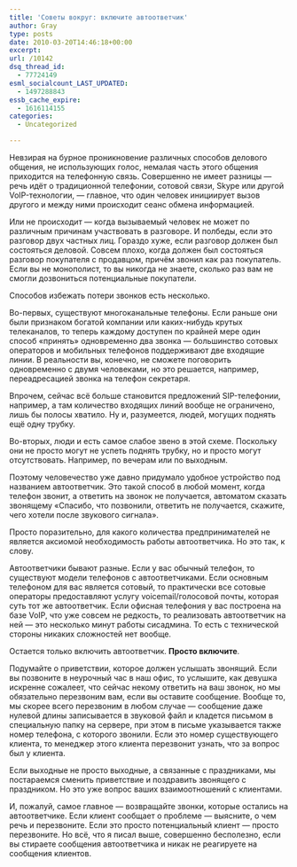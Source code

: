 ```yaml
---
title: 'Советы вокруг: включите автоответчик'
author: Gray
type: posts
date: 2010-03-20T14:46:18+00:00
excerpt:
url: /10142
dsq_thread_id:
  - 77724149
esml_socialcount_LAST_UPDATED:
  - 1497288843
essb_cache_expire:
  - 1616114155
categories:
  - Uncategorized

---
```








Невзирая на бурное проникновение различных способов делового общения, не использующих голос, немалая часть этого общения приходится на телефонную связь. Совершенно не имеет разницы — речь идёт о традиционной телефонии, сотовой связи, Skype или другой <nobr>VoIP-технологии</nobr>, — главное, что один человек инициирует вызов другого и между ними происходит сеанс обмена информацией.

Или не происходит — когда вызываемый человек не может по различным причинам участвовать в разговоре. И полбеды, если это разговор двух частных лиц. Гораздо хуже, если разговор должен был состояться деловой. Совсем плохо, когда должен был состояться разговор покупателя с продавцом, причём звонил как раз покупатель. Если вы не монополист, то вы никогда не знаете, сколько раз вам не смогли дозвониться потенциальные покупатели.

Способов избежать потери звонков есть несколько.

<nobr>Во-первых</nobr>, существуют многоканальные телефоны. Если раньше они были признаком богатой компании или <nobr>каких-нибудь</nobr> крутых телеканалов, то теперь каждому доступен по крайней мере один способ «принять» одновременно два звонка — большинство сотовых операторов и мобильных телефонов поддерживают две входящие линии. В реальности вы, конечно, не сможете поговорить одновременно с двумя человеками, но это решается, например, переадресацией звонка на телефон секретаря.

Впрочем, сейчас всё больше становится предложений <nobr>SIP-телефонии</nobr>, например, а там количество входящих линий вообще не ограничено, лишь бы полосы хватило. Ну и, разумеется, людей, могущих поднять ещё одну трубку.

<nobr>Во-вторых</nobr>, люди и есть самое слабое звено в этой схеме. Поскольку они не просто могут не успеть поднять трубку, но и просто могут отсутствовать. Например, по вечерам или по выходным.

Поэтому человечество уже давно придумало удобное устройство под названием автоответчик. Это такой способ в любой момент, когда телефон звонит, а ответить на звонок не получается, автоматом сказать звонящему «Спасибо, что позвонили, ответить не получается, скажите, чего хотели после звукового сигнала».

Просто поразительно, для какого количества предпринимателей не является аксиомой необходимость работы автоответчика. Но это так, к слову.

Автоответчики бывают разные. Если у вас обычный телефон, то существуют модели телефонов с автоответчиками. Если основным телефоном для вас является сотовый, то практически все сотовые операторы предоставляют услугу voicemail/голосовой почты, которая суть тот же автоответчик. Если офисная телефония у вас построена на базе VoIP, что уже совсем не редкость, то реализовать автоответчик на ней — это несколько минут работы сисадмина. То есть с технической стороны никаких сложностей нет вообще.

Остается только включить автоответчик. **Просто включите**.

Подумайте о приветствии, которое должен услышать звонящий. Если вы позвоните в неурочный час в наш офис, то услышите, как девушка искренне сожалеет, что сейчас некому ответить на ваш звонок, но мы обязательно перезвоним вам, если вы оставите сообщение. Вообще то, мы скорее всего перезвоним в любом случае — сообщение даже нулевой длины записывается в звуковой файл и кладется письмом в специальную папку на сервере, при этом в письме указывается также номер телефона, с которого звонили. Если это номер существующего клиента, то менеджер этого клиента перезвонит узнать, что за вопрос был у клиента.

Если выходные не просто выходные, а связанные с праздниками, мы постараемся сменить приветствие и поздравить звонящего с праздником. Но это уже вопрос ваших взаимоотношений с клиентами.

И, пожалуй, самое главное — возвращайте звонки, которые остались на автоответчике. Если клиент сообщает о проблеме — выясните, о чем речь и перезвоните. Если это просто потенциальный клиент — просто перезвоните. Но всё, что я писал выше, совершенно бесполезно, если вы стираете сообщения автоответчика и никак не реагируете на сообщения клиентов.